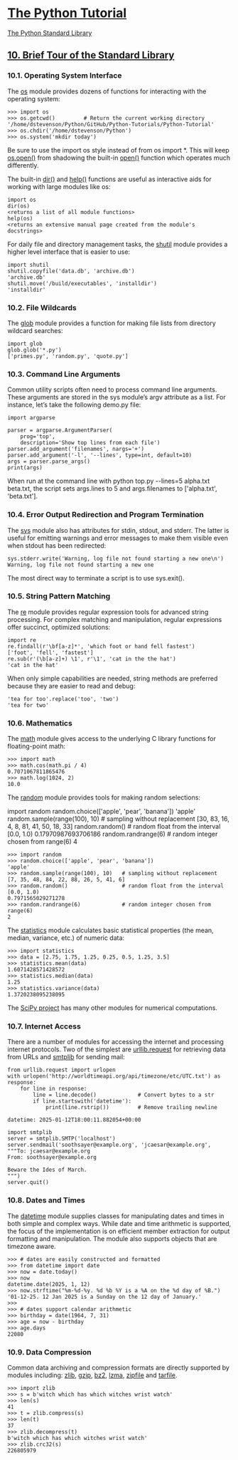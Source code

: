 # [The Python Tutorial](https://docs.python.org/3/tutorial/index.html)

[The Python Standard Library](https://docs.python.org/3/library/)

## [10. Brief Tour of the Standard Library](https://docs.python.org/3/tutorial/stdlib.html)

### 10.1. Operating System Interface

The [os](https://docs.python.org/3/library/os.html#module-os) module provides dozens of functions for interacting with the operating system:

```
>>> import os
>>> os.getcwd()         # Return the current working directory
'/home/dstevenson/Python/GitHub/Python-Tutorials/Python-Tutorial'
>>> os.chdir('/home/dstevenson/Python')
>>> os.system('mkdir today')
```

Be sure to use the import os style instead of from os import *. This will keep [os.open()](https://docs.python.org/3/library/os.html#os.open) from shadowing the built-in [open()](https://docs.python.org/3/library/functions.html#open) function which operates much differently.

The built-in [dir()](https://docs.python.org/3/library/functions.html#dir) and [help()](https://docs.python.org/3/library/functions.html#help) functions are useful as interactive aids for working with large modules like os:

```
import os
dir(os)
<returns a list of all module functions>
help(os)
<returns an extensive manual page created from the module's docstrings>
```

For daily file and directory management tasks, the [shutil](https://docs.python.org/3/library/shutil.html#module-shutil) module provides a higher level interface that is easier to use:

```
import shutil
shutil.copyfile('data.db', 'archive.db')
'archive.db'
shutil.move('/build/executables', 'installdir')
'installdir'
```

### 10.2. File Wildcards

The [glob](https://docs.python.org/3/library/glob.html#module-glob) module provides a function for making file lists from directory wildcard searches:

```
import glob
glob.glob('*.py')
['primes.py', 'random.py', 'quote.py']
```

### 10.3. Command Line Arguments

Common utility scripts often need to process command line arguments. These arguments are stored in the sys module’s argv attribute as a list. For instance, let’s take the following demo.py file:

```
import argparse

parser = argparse.ArgumentParser(
    prog='top',
    description='Show top lines from each file')
parser.add_argument('filenames', nargs='+')
parser.add_argument('-l', '--lines', type=int, default=10)
args = parser.parse_args()
print(args)
```

When run at the command line with python top.py --lines=5 alpha.txt beta.txt, the script sets args.lines to 5 and args.filenames to ['alpha.txt', 'beta.txt'].

### 10.4. Error Output Redirection and Program Termination

The [sys](https://docs.python.org/3/library/sys.html#module-sys) module also has attributes for stdin, stdout, and stderr. The latter is useful for emitting warnings and error messages to make them visible even when stdout has been redirected:

```
sys.stderr.write('Warning, log file not found starting a new one\n')
Warning, log file not found starting a new one
```

The most direct way to terminate a script is to use sys.exit().

### 10.5. String Pattern Matching

The [re](https://docs.python.org/3/library/re.html#module-re) module provides regular expression tools for advanced string processing. For complex matching and manipulation, regular expressions offer succinct, optimized solutions:

```
import re
re.findall(r'\bf[a-z]*', 'which foot or hand fell fastest')
['foot', 'fell', 'fastest']
re.sub(r'(\b[a-z]+) \1', r'\1', 'cat in the the hat')
'cat in the hat'
```

When only simple capabilities are needed, string methods are preferred because they are easier to read and debug:

```
'tea for too'.replace('too', 'two')
'tea for two'
```

### 10.6. Mathematics

The [math](https://docs.python.org/3/library/math.html#module-math) module gives access to the underlying C library functions for floating-point math:

```
>>> import math
>>> math.cos(math.pi / 4)
0.7071067811865476
>>> math.log(1024, 2)
10.0
```

The [random](https://docs.python.org/3/library/random.html#module-random) module provides tools for making random selections:

>>>
import random
random.choice(['apple', 'pear', 'banana'])
'apple'
random.sample(range(100), 10)   # sampling without replacement
[30, 83, 16, 4, 8, 81, 41, 50, 18, 33]
random.random()    # random float from the interval [0.0, 1.0)
0.17970987693706186
random.randrange(6)    # random integer chosen from range(6)
4

```
>>> import random
>>> random.choice(['apple', 'pear', 'banana'])
'apple'
>>> random.sample(range(100), 10)   # sampling without replacement
[7, 35, 48, 84, 22, 88, 26, 5, 41, 6]
>>> random.random()                 # random float from the interval [0.0, 1.0)
0.7971565029271278
>>> random.randrange(6)             # random integer chosen from range(6)
2
```

The [statistics](https://docs.python.org/3/library/statistics.html#module-statistics) module calculates basic statistical properties (the mean, median, variance, etc.) of numeric data:

```
>>> import statistics
>>> data = [2.75, 1.75, 1.25, 0.25, 0.5, 1.25, 3.5]
>>> statistics.mean(data)
1.6071428571428572
>>> statistics.median(data)
1.25
>>> statistics.variance(data)
1.3720238095238095
```

The [SciPy project](https://scipy.org) has many other modules for numerical computations.

### 10.7. Internet Access

There are a number of modules for accessing the internet and processing internet protocols. Two of the simplest are [urllib.request](https://docs.python.org/3/library/urllib.request.html#module-urllib.request) for retrieving data from URLs and [smtplib](https://docs.python.org/3/library/smtplib.html#module-smtplib) for sending mail:

```
from urllib.request import urlopen
with urlopen('http://worldtimeapi.org/api/timezone/etc/UTC.txt') as response:
    for line in response:
        line = line.decode()             # Convert bytes to a str
        if line.startswith('datetime'):
            print(line.rstrip())         # Remove trailing newline

datetime: 2025-01-12T18:00:11.882054+00:00
```

```
import smtplib
server = smtplib.SMTP('localhost')
server.sendmail('soothsayer@example.org', 'jcaesar@example.org',
"""To: jcaesar@example.org
From: soothsayer@example.org

Beware the Ides of March.
""")
server.quit()
```

### 10.8. Dates and Times

The [datetime](https://docs.python.org/3/library/datetime.html#module-datetime) module supplies classes for manipulating dates and times in both simple and complex ways. While date and time arithmetic is supported, the focus of the implementation is on efficient member extraction for output formatting and manipulation. The module also supports objects that are timezone aware.

```
>>> # dates are easily constructed and formatted
>>> from datetime import date
>>> now = date.today()
>>> now
datetime.date(2025, 1, 12)
>>> now.strftime("%m-%d-%y. %d %b %Y is a %A on the %d day of %B.")
'01-12-25. 12 Jan 2025 is a Sunday on the 12 day of January.'
>>> 
>>> # dates support calendar arithmetic
>>> birthday = date(1964, 7, 31)
>>> age = now - birthday
>>> age.days
22080
```

### 10.9. Data Compression

Common data archiving and compression formats are directly supported by modules including: [zlib](https://docs.python.org/3/library/zlib.html#module-zlib), [gzip](https://docs.python.org/3/library/gzip.html#module-gzip), [bz2](https://docs.python.org/3/library/bz2.html#module-bz2), [lzma](https://docs.python.org/3/library/lzma.html#module-lzma), [zipfile](https://docs.python.org/3/library/zipfile.html#module-zipfile) and [tarfile](https://docs.python.org/3/library/tarfile.html#module-tarfile).

```
>>> import zlib
>>> s = b'witch which has which witches wrist watch'
>>> len(s)
41
>>> t = zlib.compress(s)
>>> len(t)
37
>>> zlib.decompress(t)
b'witch which has which witches wrist watch'
>>> zlib.crc32(s)
226805979
```

